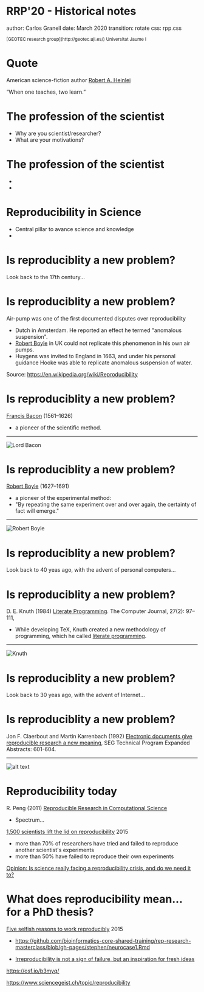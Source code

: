 
RRP'20 - Historical notes
========================================================
author: Carlos Granell
date: March 2020
transition: rotate
css: rpp.css

<small>
[GEOTEC research group](http://geotec.uji.es/)      
Universitat Jaume I   
</small>

Quote
===

American science-fiction author [Robert A. Heinlei](https://en.wikipedia.org/wiki/Robert_A._Heinlein)

<span class="quote">“When one teaches, two learn.”</span>

The profession of the scientist
===

- Why are you scientist/researcher?
- What are your motivations?

The profession of the scientist
===

-
-


Reproducibility in Science
===

- Central pillar to avance science and knowledge
-


Is reproduciblity a new problem?
===

<span class="center">Look back to the 17th century...</span>


Is reproduciblity a new problem?
===

Air-pump was one of the first documented disputes over reproducibility
- Dutch in Amsterdam. He reported an effect he termed "anomalous suspension".
- [Robert Boyle](https://en.wikipedia.org/wiki/Robert_Boyle) in UK could not replicate this phenomenon in his own air pumps.
- Huygens was invited to England in 1663, and under his personal guidance Hooke was able to replicate anomalous suspension of water.

Source: https://en.wikipedia.org/wiki/Reproducibility

Is reproduciblity a new problem?
===

[Francis Bacon](https://en.wikipedia.org/wiki/Works_by_Francis_Bacon) (1561–1626) 
  - a pioneer of the scientific method.
  
***
![Lord Bacon](figs/Lord_Bacon.jpg)

Is reproduciblity a new problem?
===

[Robert Boyle](https://en.wikipedia.org/wiki/Robert_Boyle) (1627–1691)
  - a pioneer of the experimental method:
  - "By repeating the same experiment over and over again, the certainty of fact will emerge."

***
![Robert Boyle](figs/Robert_Boyle.jpg)


Is reproduciblity a new problem?
===

<span class="center">Look back to 40 yeas ago, with the advent of personal computers...</span>


Is reproduciblity a new problem?
===

D. E. Knuth (1984) [Literate Programming](https://doi.org/10.1093/comjnl/27.2.97). The Computer Journal, 27(2): 97–111, 

  - While developing TeX, Knuth created a new methodology of programming, which he called [literate programming](https://en.wikipedia.org/wiki/Literate_programming).

***
![Knuth](figs/Knuth.jpg)


Is reproduciblity a new problem?
===

<span class="center">Look back to 30 yeas ago, with the advent of Internet...</span>


Is reproduciblity a new problem?
===
Jon F. Claerbout and Martin Karrenbach (1992) [Electronic documents give reproducible research a new meaning](https://doi.org/10.1190/1.1822162), SEG Technical Program Expanded Abstracts: 601-604.

***
![alt text](figs/Claerbout92.png)


Reproducibility today
===

R. Peng (2011) [Reproducible Research in Computational Science](https://science.sciencemag.org/content/334/6060/1226)
  - Spectrum...

[1,500 scientists lift the lid on reproducibility](https://www.nature.com/news/1-500-scientists-lift-the-lid-on-reproducibility-1.19970) 2015
  - more than 70% of researchers have tried and failed to reproduce another scientist's experiments
  - more than 50% have failed to reproduce their own experiments


[Opinion: Is science really facing a reproducibility crisis, and do we need it to?](http://www.pnas.org/cgi/doi/10.1073/pnas.1708272114)



What does reproducibility mean... for a PhD thesis?
===


[Five selfish reasons to work reproducibly](https://genomebiology.biomedcentral.com/articles/10.1186/s13059-015-0850-7) 2015
  - https://github.com/bioinformatics-core-shared-training/rep-research-masterclass/blob/gh-pages/stephen/neurocase1.Rmd


- [Irreproducibility is not a sign of failure, but an inspiration for fresh ideas](https://www.nature.com/articles/d41586-020-00380-2)


https://osf.io/b3myq/

https://www.sciencegeist.ch/topic/reproducibility
